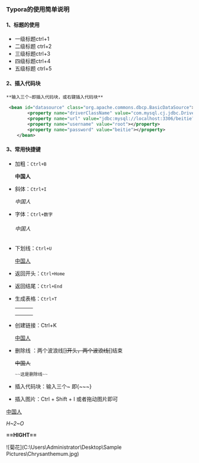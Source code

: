 ### Typora的使用简单说明

#### 1、标题的使用

+ 一级标题ctrl+1
+ 二级标题 ctrl+2
+ 三级标题ctrl+3
+ 四级标题ctrl+4
+ 五级标题 ctrl+5

#### 2、插入代码块

 	**输入三个~即插入代码块，或右键插入代码块**

~~~xml
 <bean id="datasource" class="org.apache.commons.dbcp.BasicDataSource">
        <property name="driverClassName" value="com.mysql.cj.jdbc.Driver"></property>
        <property name="url" value="jdbc:mysql://localhost:3306/beitie?useUnicode=true&amp;characterEncoding=utf8&amp;serverTimezone=GMT%2B8&amp;useSSL=false"></property>
        <property name="username" value="root"></property>
        <property name="password" value="beitie"></property>
    </bean>
~~~

#### 3、常用快捷键

+ 加粗：`Ctrl+B`

  **中国人**

+ 斜体：`Ctrl+I`

  *中国人*

+ 字体：`Ctrl+数字`

  ###### 	中国人

+ 下划线：`Ctrl+U`

  <u>中国人</u>

+ 返回开头：`Ctrl+Home`

+ 返回结尾：`Ctrl+End`

+ 生成表格：`Ctrl+T`

  |      |      |      |
  | ---- | ---- | ---- |
  |      |      |      |
  |      |      |      |
  |      |      |      |

  

+ 创建链接：Ctrl+K

  [中国人](http://www.baidu.com)

+ 删除线 ：两个波浪线[~~]开头，两个波浪线[~~]结束

  ~~中国人~~

  ~~~java
  ~~这是删除线~~
  ~~~

+ 插入代码块：输入三个~ 即{~~~}

+ 插入图片：Ctrl +   Shift  +   I 或者拖动图片即可 

[中国人](http://www.baidu.com)

*H~2~O*

**==HIGHT==**



![菊花](C:\Users\Administrator\Desktop\Sample Pictures\Chrysanthemum.jpg)

